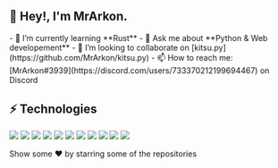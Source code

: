 <h2>👋 Hey!, I'm MrArkon.</h1>
- 🌱 I’m currently learning **Rust**
- 💬 Ask me about **Python & Web developement**
- 👯 I’m looking to collaborate on [kitsu.py](https://github.com/MrArkon/kitsu.py)
- 📫 How to reach me: [MrArkon#3939](https://discord.com/users/733370212199694467) on Discord

## ⚡ Technologies
<p>
  <img src="https://img.shields.io/badge/Python-3776AB?style=for-the-badge&logo=python&logoColor=white" />
  <img src="https://img.shields.io/badge/Rust-black?style=for-the-badge&logo=rust&logoColor=#E57324" />
  <img src="https://img.shields.io/badge/HTML-239120?style=for-the-badge&logo=html5&logoColor=white" />
  <img src="https://img.shields.io/badge/CSS3-1572B6?style=for-the-badge&logo=css3&logoColor=white" />
   <img src="https://img.shields.io/badge/PostgreSQL-316192?style=for-the-badge&logo=postgresql&logoColor=white" />
   <img src="https://img.shields.io/badge/MongoDB-4EA94B?style=for-the-badge&logo=mongodb&logoColor=white" />
   <img src="https://img.shields.io/badge/SQLite-07405E?style=for-the-badge&logo=sqlite&logoColor=white" />
   <img src="https://img.shields.io/badge/redis-%23DD0031.svg?&style=for-the-badge&logo=redis&logoColor=white" />
   <img src="https://img.shields.io/badge/Django-092E20?style=for-the-badge&logo=django&logoColor=green" />
   <img src="https://img.shields.io/badge/fastapi-109989?style=for-the-badge&logo=FASTAPI&logoColor=white" />
   <img src="https://img.shields.io/badge/Flask-000000?style=for-the-badge&logo=flask&logoColor=white" />
</p>

<p>Show some ❤️ by starring some of the repositories</p>
